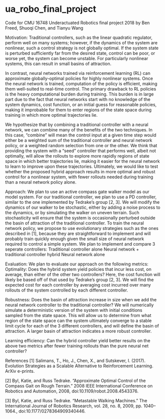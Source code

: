 # ua_robo_final_project

Code for CMU 16748 Underactuated Robotics final project 2018 by Ben Freed, Shuoqi Chen, and Tianyu Wang 

Motivation: Traditional controllers, such as the linear quadratic regulator, perform well on many systems; however, if the dynamics of the system are nonlinear, such a control strategy is not globally optimal.  If the system state is perturbed sufficiently far from the desired state, control can be poor, or worse yet, the system can become unstable.  For particularly nonlinear systems, this can result in small basins of attraction.

In contrast, neural networks trained via reinforcement learning (RL) can approximate globally-optimal policies for highly nonlinear systems.  Once the neural network is trained, computation of the policy is efficient, making them well-suited to real-time control.  The primary drawback to RL policies is the heavy computational burden during training.  This burden is in large part due to the fact that neural networks start with no knowledge of the system dynamics, cost function, or an initial guess for reasonable policies, making it improbable for them to enter regions of the state space during training in which more optimal trajectories lie.

We hypothesize that by combining a traditional controller with a neural network, we can combine many of the benefits of the two techniques.  In this case, “combine” will mean the control input at a given time step would either be a weighted sum of the traditional controller and neural network policy, or a weighted random selection from one or the other.  We think that providing the system with a “seed” controller that performs well, albeit not optimally, will allow the rollouts to explore more rapidly regions of state space in which better trajectories lie, making it easier for the neural network to learn to improve upon these trajectories.  Ultimately, we would like to test whether the proposed hybrid approach results in more optimal and robust control for a nonlinear system, with fewer rollouts needed during training than a neural network policy alone.

Approach: We plan to use an active compass gate walker model as our model system.  For our traditional controller, we plan to use a PD controller, similar to the one implemented by Tedrake’s group [2, 3]. We will modify the dynamics of our walker to be stochastic, either by adding a noise process to the dynamics, or by simulating the walker on uneven terrain.  Such stochasticity will ensure that the system is occasionally perturbed outside the basin of attraction of the traditional controller.  To train the neural network policy, we propose to use evolutionary strategies such as the ones described in [1], because they are straightforward to implement and will probably train quickly enough given the small size of neural network required to control a simple system.  We plan to implement and compare 3 seperate controllers:
Traditional controller alone
Neural network + traditional controller hybrid
Neural network alone

Evaluation: We plan to evaluate our approach on the following metrics:
Optimality:  Does the hybrid system yield policies that incur less cost, on average, than either of the other two controllers?  Here, the cost function will likely be based off of that used by Tedrake’s group [2, 3]. We will find the expected cost for each controller by averaging cost incurred over many rollouts of the system controlled by each different controller.

Robustness:  Does the basin of attraction increase in size when we add the neural network controller to the traditional controller?  We will numerically simulate a deterministic version of the system with initial conditions sampled from the state space.  This will allow us to determine from what region of the state space can the system ultimately converge to a stable limit cycle for each of the 3 different controllers, and will define the basin of attraction.  A larger basin of attraction indicates a more robust controller.

Learning efficiency:  Can the hybrid controller yield better results on the above two metrics after fewer training rollouts than the pure neural net controller? 


References
[1] Salimans, T., Ho, J., Chen, X., and Sutskever, I. (2017). Evolution Strategies as a Scalable Alternative to Reinforcement Learning. ArXiv e-prints.

[2] Byl, Katie, and Russ Tedrake. “Approximate Optimal Control of the Compass Gait on Rough Terrain.” 2008 IEEE International Conference on Robotics and Automation, 2008, doi:10.1109/robot.2008.4543376.

[3] Byl, Katie, and Russ Tedrake. “Metastable Walking Machines.” The International Journal of Robotics Research, vol. 28, no. 8, 2009, pp. 1040–1064., doi:10.1177/0278364909340446.
